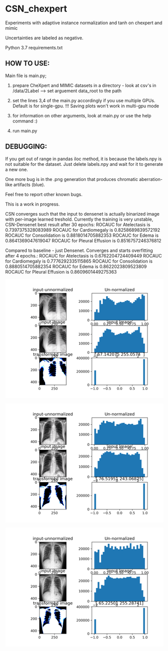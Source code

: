 # CSN_chexpert
Experiments with adaptive instance normalization and tanh on chexpert and mimic

Uncertainties are labeled as negative.

Python 3.7
requirements.txt

## HOW TO USE:

Main file is main.py;

1. prepare CheXpert and MIMIC datasets in a directory - look at csv's in /data/2Label
	--> set arguement data_root to the path

2. set the lines 3,4 of the main.py accordingly if you use multiple GPUs. Default is for single-gpu. 
	!!! Saving plots won't work in multi-gpu mode

3. for information on other arguments, look at main.py or use the help command :)

4. run main.py

## DEBUGGING:
If you get out of range in pandas iloc method, it is because the labels.npy is not suitable for the dataset. Just delete labels.npy and wait for it to generate a new one.

One more bug is in the .png generation that produces chromatic aberration-like artifacts (blue).

Feel free to report other known bugs.

This is a work in progress.


CSN converges such that the input to densenet is actually binarized image with per-image learned treshold.
Currently the training is very unstable, CSN-Densenet best result after 30 epochs:
ROCAUC for Atelectasis is 0.7397375328083989
ROCAUC for Cardiomegaly is 0.8258689839572192
ROCAUC for Consolidation is 0.8818014705882353
ROCAUC for Edema is 0.8641369047619047
ROCAUC for Pleural Effusion is 0.8516757246376812

Compared to baseline - just Densenet. Converges and starts overfitting after 4 epochs.:
ROCAUC for Atelectasis is 0.6762204724409449
ROCAUC for Cardiomegaly is 0.7776292335115865
ROCAUC for Consolidation is 0.8880514705882354
ROCAUC for Edema is 0.8622023809523809
ROCAUC for Pleural Effusion is 0.8609601449275363

![alt text](https://raw.githubusercontent.com/ljarabek/CSN_chexpert/master/images/batch6_epoch_0_val.png)

![alt text](https://raw.githubusercontent.com/ljarabek/CSN_chexpert/master/images/batch7_epoch_0_val.png)

![alt text](https://raw.githubusercontent.com/ljarabek/CSN_chexpert/master/images/batch8_epoch_0_val.png)




